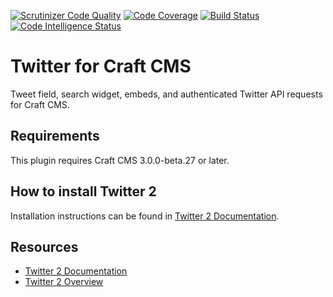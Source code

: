 [![Scrutinizer Code Quality](https://scrutinizer-ci.com/g/dukt/twitter/badges/quality-score.png?b=master)](https://scrutinizer-ci.com/g/dukt/twitter/?branch=master) [![Code Coverage](https://scrutinizer-ci.com/g/dukt/twitter/badges/coverage.png?b=master)](https://scrutinizer-ci.com/g/dukt/twitter/?branch=master) [![Build Status](https://scrutinizer-ci.com/g/dukt/twitter/badges/build.png?b=master)](https://scrutinizer-ci.com/g/dukt/twitter/build-status/master) [![Code Intelligence Status](https://scrutinizer-ci.com/g/dukt/twitter/badges/code-intelligence.svg?b=master)](https://scrutinizer-ci.com/code-intelligence)

# Twitter for Craft CMS

Tweet field, search widget, embeds, and authenticated Twitter API requests for Craft CMS.

## Requirements

This plugin requires Craft CMS 3.0.0-beta.27 or later.

## How to install Twitter 2

Installation instructions can be found in [Twitter 2 Documentation](https://github.com/dukt/twitter/tree/v2-docs).

## Resources

- [Twitter 2 Documentation](https://github.com/dukt/twitter/tree/v2-docs)
- [Twitter 2 Overview](https://dukt.net/twitter)